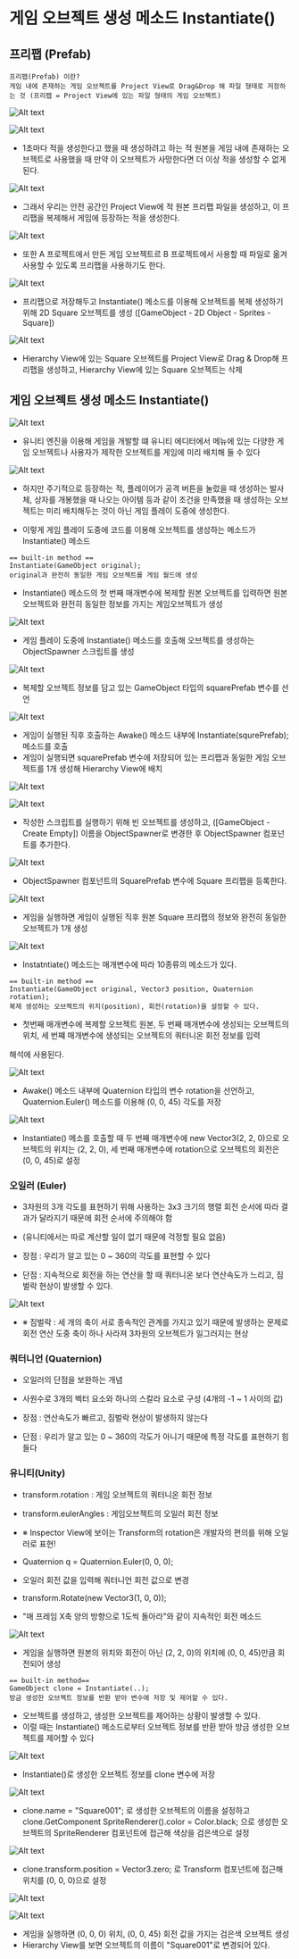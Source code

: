 # 게임 오브젝트 생성 메소드 Instantiate()

## 프리팹 (Prefab)
```
프리팹(Prefab) 이란?
게임 내에 존재하는 게임 오브젝트를 Project View로 Drag&Drop 해 파일 형태로 저장하는 것 (프리팹 = Project View에 있는 파일 형태의 게임 오브젝트)
```

![Alt text](<Images/생성 메소드/prefab 1.PNG>)

![Alt text](<Images/생성 메소드/prefab 2.PNG>)

- 1초마다 적을 생성한다고 했을 때 생성하려고 하는 적 원본을 게임 내에 존재하는 오브젝트로 사용했을 때 만약 이 오브젝트가 사망한다면 더 이상 적을 생성할 수 없게 된다.

![Alt text](<Images/생성 메소드/prefab 3.PNG>)

- 그래서 우리는 안전 공간인 Project View에 적 원본 프리팹 파일을 생성하고, 이 프리팹을 복제해서 게임에 등장하는 적을 생성한다.

![Alt text](<Images/생성 메소드/prefab 4.PNG>)

- 또한 A 프로젝트에서 만든 게임 오브젝트르 B 프로젝트에서 사용할 때 파일로 옮겨 사용할 수 있도록 프리팹을 사용하기도 한다.

![Alt text](<Images/생성 메소드/prefab 5.PNG>)

- 프리팹으로 저장해두고 Instantiate() 메소드를 이용해 오브젝트를 복제 생성하기 위해 2D Square 오브젝트를 생성 ([GameObject - 2D Object - Sprites - Square])

![Alt text](<Images/생성 메소드/prefab 6.PNG>)

- Hierarchy View에 있는 Square 오브젝트를 Project View로 Drag & Drop해 프리팹을 생성하고, Hierarchy View에 있는 Square 오브젝트는 삭제

## 게임 오브젝트 생성 메소드 Instantiate()

![Alt text](<Images/생성 메소드/prefab 7.PNG>)

- 유니티 엔진을 이용해 게임을 개발할 떄 유니티 에디터에서 메뉴에 있는 다양한 게임 오브젝트나 사용자가 제작한 오브젝트를 게임에 미리 배치해 둘 수 있다

![Alt text](<Images/생성 메소드/prefab 8.PNG>)

- 하지만 주기적으로 등장하는 적, 플레이어가 공격 버튼을 눌렀을 때 생성하는 발사체, 상자를 개봉했을 때 나오는 아이템 등과 같이 조건을 만족했을 때 생성하는 오브젝트는 미리 배치해두는 것이 아닌 게임 플레이 도중에 생성한다.

- 이렇게 게임 플레이 도중에 코드를 이용해 오브젝트를 생성하는 메소드가 Instantiate() 메소드

```
== built-in method ==
Instantiate(GameObject original);
original과 완전히 동일한 게임 오브젝트를 게임 월드에 생성
```

- Instantiate() 메소드의 첫 번째 매개변수에 복제할 원본 오브젝트를 입력하면 원본 오브젝트와 완전히 동일한 정보를 가지는 게임오브젝트가 생성

![Alt text](<Images/생성 메소드/prefab 9.PNG>)

- 게임 플레이 도중에 Instantiate() 메소드를 호출해 오브젝트를 생성하는 ObjectSpawner 스크립트를 생성

![Alt text](<Images/생성 메소드/prefab 10.PNG>)

- 복제할 오브젝트 정보를 담고 있는 GameObject 타입의 squarePrefab 변수를 선언

![Alt text](<Images/생성 메소드/prefab 11.PNG>)

- 게임이 실행된 직후 호출하는 Awake() 메소드 내부에 Instantiate(squrePrefab); 메소드를 호출
- 게임이 실행되면 squarePrefab 변수에 저장되어 있는 프리팹과 동일한 게임 오브젝트를 1개 생성해 Hierarchy View에 배치

![Alt text](<Images/생성 메소드/prefab 12.PNG>)

![Alt text](<Images/생성 메소드/prefab 13.PNG>)

- 작성한 스크립트를 실행하기 위해 빈 오브젝트를 생성하고, ([GameObject - Create Empty]) 이름을 ObjectSpawner로 변경한 후 ObjectSpawner 컴포넌트를 추가한다. 

![Alt text](<Images/생성 메소드/prefab 14.PNG>)

- ObjectSpawner 컴포넌트의 SquarePrefab 변수에 Square 프리팹을 등록한다.

![Alt text](<Images/생성 메소드/prefab 15.PNG>)

- 게임을 실행하면 게임이 실행된 직후 원본 Square 프리팹의 정보와 완전히 동일한 오브젝트가 1개 생성

![Alt text](<Images/생성 메소드/instantiate 1.PNG>)

- Instatntiate() 메소드는 매개변수에 따라 10종류의 메소드가 있다.

```
== built-in method ==
Instantiate(GameObject original, Vector3 position, Quaternion rotation);
복제 생성하는 오브젝트의 위치(position), 회전(rotation)을 설정할 수 있다.
```

- 첫번째 매개변수에 복제할 오브젝트 원본, 두 번째 매개변수에 생성되는 오브젝트의 위치, 세 번쨰 매개변수에 생성되는 오브젝트의 쿼터니온 회전 정보를 입력

 해석에 사용된다.

![Alt text](<Images/생성 메소드/instantiate 2.PNG>)

- Awake() 메소드 내부에 Quaternion 타입의 변수 rotation을 선언하고, Quaternion.Euler() 메소드를 이용해 (0, 0, 45) 각도를 저장

![Alt text](<Images/생성 메소드/instantiate 3.PNG>)

- Instantiate() 메소를 호출할 때 두 번째 매개변수에 new Vector3(2, 2, 0)으로 오브젝트의 위치는 (2, 2, 0), 세 번째 매개변수에 rotation으로 오브젝트의 회전은 (0, 0, 45)로 설정

### 오일러 (Euler)
- 3차원의 3개 각도를 표현하기 위해 사용하는 3x3 크기의 행렬 회전 순서에 따라 결과가 달라지기 때문에 회전 순서에 주의해야 함 
- (유니티에서는 따로 계산할 일이 없기 때문에 걱정할 필요 없음)

- 장점 : 우리가 알고 있는 0 ~ 360의 각도를 표현할 수 있다
- 단점 : 지속적으로 회전을 하는 연산을 할 때 쿼터니온 보다 연산속도가 느리고, 짐벌락 현상이 발생할 수 있다.

![Alt text](<Images/생성 메소드/짐벌락.png>)

- ※ 짐벌락 : 세 개의 축이 서로 종속적인 관계를 가지고 있기 때문에 발생하는 문제로 회전 연산 도중 축이 하나 사라져 3차원의 오브젝트가 일그러지는 현상

### 쿼터니언 (Quaternion)
- 오일러의 단점을 보완하는 개념
- 사원수로 3개의 벡터 요소와 하나의 스칼라 요소로 구성 (4개의 -1 ~ 1 사이의 값)

- 장점 : 연산속도가 빠르고, 짐벌락 현상이 발생하지 않는다
- 단점 : 우리가 알고 있는 0 ~ 360의 각도가 아니기 때문에 특정 각도를 표현하기 힘들다

### 유니티(Unity)
- transform.rotation : 게임 오브젝트의 쿼터니온 회전 정보
- transform.eulerAngles : 게임오브젝트의 오일러 회전 정보
- ※ Inspector View에 보이는 Transform의 rotation은 개발자의 편의를 위해 오일러로 표현!

- Quaternion q = Quaternion.Euler(0, 0, 0);
- 오일러 회전 값을 입력해 쿼터니언 회전 값으로 변경

- transform.Rotate(new Vector3(1, 0, 0));
- "매 프레임 X축 양의 방향으로 1도씩 돌아라"와 같이 지속적인 회전 메소드

![Alt text](<Images/생성 메소드/instantiate 4.PNG>)

- 게임을 실행하면 원본의 위치와 회전이 아닌 (2, 2, 0)의 위치에 (0, 0, 45)만큼 회전되어 생성

```
== built-in method==
GameObject clone = Instantiate(..);
방금 생성한 오브젝트 정보를 반환 받아 변수에 저장 및 제어할 수 있다.
```

- 오브젝트를 생성하고, 생성한 오브젝트를 제어하는 상황이 발생할 수 있다.
- 이럴 때는 Instantiate() 메소드로부터 오브젝트 정보를 반환 받아 방금 생성한 오브젝트를 제어할 수 있다

![Alt text](<Images/생성 메소드/instantiate 5.PNG>)

- Instantiate()로 생성한 오브젝트 정보를 clone 변수에 저장

![Alt text](<Images/생성 메소드/instantiate 6.PNG>)

- clone.name = "Square001"; 로 생성한 오브젝트의 이름을 설정하고 clone.GetComponent SpriteRenderer().color = Color.black; 으로 생성한 오브젝트의 SpriteRenderer 컴포넌트에 접근해 색상을 검은색으로 설정

![Alt text](<Images/생성 메소드/instantiate 7.PNG>)

- clone.transform.position = Vector3.zero; 로 Transform 컴포넌트에 접근해 위치를 (0, 0, 0)으로 설정

![Alt text](<Images/생성 메소드/instantiate 8.PNG>)

![Alt text](<Images/생성 메소드/instantiate 9.png>)

- 게임을 실행하면 (0, 0, 0) 위치, (0, 0, 45) 회전 값을 가지는 검은색 오브젝트 생성
- Hierarchy View를 보면 오브젝트의 이름이 "Square001"로 변경되어 있다.